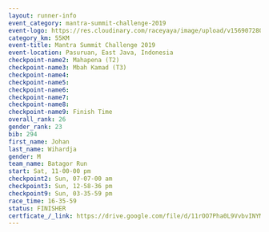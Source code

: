 ```yaml
---
layout: runner-info 
event_category: mantra-summit-challenge-2019 
event-logo: https://res.cloudinary.com/raceyaya/image/upload/v1569072809/logo/mantra-image_segrbx.jpg
category_km: 55KM 
event-title: Mantra Summit Challenge 2019 
event-location: Pasuruan, East Java, Indonesia 
checkpoint-name2: Mahapena (T2) 
checkpoint-name3: Mbah Kamad (T3) 
checkpoint-name4: 
checkpoint-name5: 
checkpoint-name6: 
checkpoint-name7: 
checkpoint-name8: 
checkpoint-name9: Finish Time
overall_rank: 26
gender_rank: 23
bib: 294
first_name: Johan
last_name: Wihardja
gender: M
team_name: Batagor Run
start: Sat, 11-00-00 pm
checkpoint2: Sun, 07-07-00 am
checkpoint3: Sun, 12-58-36 pm
checkpoint9: Sun, 03-35-59 pm
race_time: 16-35-59
status: FINISHER
certficate_/_link: https://drive.google.com/file/d/11rOO7Pha0L9VvbvINYMmJQEM_PgT1x36/view?usp=sharing
---
```

